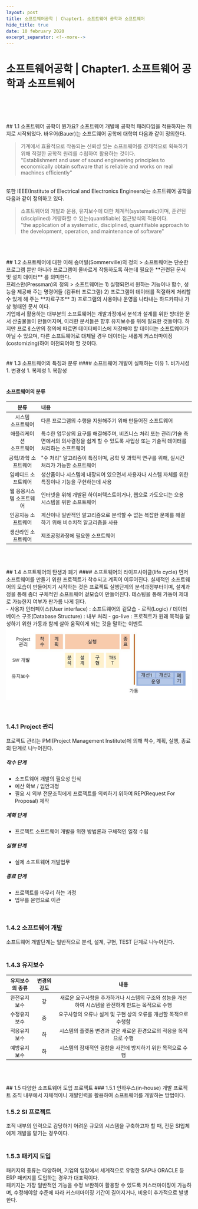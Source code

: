 ```yaml
---
layout: post
title: 소프트웨어공학 | Chapter1. 소프트웨어 공학과 소프트웨어
hide_title: true     
date: 10 february 2020
excerpt_separator: <!--more-->
---
```


# 소프트웨어공학 | Chapter1. 소프트웨어 공학과 소프트웨어
<br>
<br>
<br>
<br>
## 1.1 소프트웨어 공학이 뭔가요?
<!--more-->
소프트웨어 개발에 공학적 패러다임을 적용하자는 취지로 시작되었다.   
바우어(Bauer)는 소프트웨어 공학에 대학여 다음과 같이 정의한다.  
<br>

> 기계에서 효율적으로 작동되는 신뢰성 있는 소프트웨어를 경제적으로 획득하기 위해 적절한 공학적 원리를 수립하여 활용하는 것이다.  
"Establishment and user of sound engineering principles to economically obtain software that is reliable and works on real machines efficiently"

<br>
또한 IEEE(Institute of Electrical and Electronics Engineers)는 소프트웨어 공학을 다음과 같이 정의하고 있다.
<br>

> 소프트웨어의 개발과 운용, 유지보수에 대한 체계적(systematic)이며, 훈련된(disciplined) 계량화할 수 있는(quantifiable) 접근방식의 적용이다.  
"the application of a systematic, disciplined, quantifiable approach to the development, operation, and maintenance of software"

<br>
<br>
<br>
## 1.2 소프트웨어에 대한 이해
솜머빌(Sommerville)의 정의
> 소프트웨어는 단순한 프로그램 뿐만 아니라 프로그램이 올바르게 작동하도록 하는데 필요한 **관련된 문서 및 설치 데이터** 를 의미한다.

<br>
프레스만(Pressman)의 정의
> 소프트웨어는  
1) 실행되면서 원하는 기능이나 함수, 성능을 제공해 주는 명령어들 (컴퓨터 프로그램)  
2) 프로그램이 데이터를 적절하게 처리할 수 있게 해 주는 **자료구조**  
3) 프로그램의 사용이나 운영을 나타내는 하드카피나 가상 형태인 문서  
이다.

<br>
기업에서 활용하는 대부분의 소프트웨어는 개발과정에서 분석과 설계를 위한 방대한 문서 산출물들이 만들어지며, 이러한 문서들은 향후 유지보수를 위해 필요한 것들이다.  
하지만 프로ㅔ스만의 정의에 따르면 데이터베이스에 저장해야 할 데이터는 소프트웨어가 아닐 수 있으며, 다른 소프트웨어로 대체될 경우 데이터는 새롭게 커스터마이징(costomizing)하여 이전되어야 할 것이다.
<br>
<br>
<br>
## 1.3 소프트웨어의 특징과 분류
#### 소프트웨어 개발이 실패하는 이유
1. 비가시성
1. 변경성
1. 복제성
1. 복잡성

<br>
<br>

#### 소프트웨어의 분류

분류 | 내용
:-------: | :---
시스템<br>소프트웨어 | 다른 프로그램의 수행을 지원해주기 위해 만들어진 소프트웨어
애플리케이션<br>소프트웨어 | 특수한 업무상의 요구를 해결해주며, 비즈니스 처리 또는 관리/기술 측면에서의 의사결정을 쉽게 할 수 있도록 사업상 또는 기술적 데이터를 처리하는 소프트웨어
공학/과학 소프트웨어 | "수 처리" 알고리즘이 특징이며, 공학 및 과학적 연구를 위해, 실시간 처리가 가능한 소프트웨어
임베디드 소프트웨어 | 생산품이나 시스템에 내장되어 있으면서 사용자나 시스템 자체를 위한 특징이나 기능을 구현하는데 사용
웹 응용시스템 소프트웨어 | 인터넷을 위해 개발된 하이퍼텍스트이거나, 웹으로 가도오디는 으용 시스템을 위한 소프트웨어
인공지능 소프트웨어 | 계산이나 일반적인 알고리즘으로 분석할 수 없는 복잡한 문제를 해결하기 위해 비수치적 알고리즘을 사용
생산라인 소프트웨어 | 제조공정과정에 필요한 소프트웨어

<br>
<br>
<br>
## 1.4 소프트웨어의 탄생과 폐기
#### 소프트웨어의 라이프사이클(life cycle)
먼저 소프트웨어를 만들기 위한 프로젝트가 착수되고 계획이 이루어진다.  
실제적인 소프트웨어의 모습이 만들어지기 시작하는 것은 프로젝트 실행단계의 분석과정부터이며, 설계과정을 통해 좀더 구체적인 소프트웨어 겉모습이 만들어진다.  
테스팅을 통해 가동이 제대로 가능한지 여부가 판가름 나게 된다.  
<br>
- 사용자 인터페이스(User interface) : 소프트웨어의 겉모습
- 로직(Logic) / 데이터베이스 구조(Database Structure) : 내부 처리
- go-live : 프로젝트가 원래 목적을 달성하기 위한 가동과 함께 살아 움직이게 되는 것을 말하는 이벤트
<br>

<img src="./assets/img/pexels/software.JPG">

<br>
<br>
<br>

### 1.4.1 Project 관리
프로젝트 관리는 PMI(Project Management Institute)에 의해 착수, 계획, 실행, 종료의 단계로 나누어진다.  

##### 착수 단계
- 소프트웨어 개발의 필요성 인식
- 예산 확보 / 입안과정
- 필요 시 외부 전문조직에게 프로젝트를 의뢰하기 위하여 REP(Request For Proposal) 제작  

##### 계획 단계
- 프로젝트 소프트웨어 개발을 위한 방법론과 구체적인 일정 수립  

##### 실행 단계
- 실제 소프트웨어 개발업무  

##### 종료 단계
- 프로젝트를 마무리 하는 과정
- 업무를 운영으로 이관  
<br>

### 1.4.2 소프트웨어 개발
소프트웨어 개발단계는 일반적으로 분석, 설계, 구현, TEST 단계로 나누어진다.  
<br>

### 1.4.3 유지보수

유지보수의 종류 | 변경의 강도 | 내용
:---: | :---: | :---:
완전유지보수 | 강 | 새로운 요구사항을 추가하거나 시스템의 구조와 성능을 개선하여 시스템을 완전하게 만드는 목적으로 수행
수정유지보수 | 중 | 요구사항의 오류나 설계 및 구현 상의 오류를 개선할 목적으로 수행함
적응유지보수 | 하 | 시스템의 플랫폼 변경과 같은 새로운 환경으로의 적응을 목적으로 수행
예방유지보수 | 하 | 시스템의 잠재적인 결함을 사전에 방지하기 위한 목적으로 수행

<br>
<br>
<br>
## 1.5 다양한 소프트웨어 도입 프로젝트
### 1.5.1 인하우스(in-house) 개발 프로젝트
조직 내부에서 자체적이니 개발인력을 활용하여 소프트웨어를 개발하는 방법이다.  
<br>

### 1.5.2 SI 프로젝트
조직 내부의 인력으로 감당하기 어려운 규모의 시스템을 구축하고자 할 때, 전문 SI업체에게 개발을 맡기는 경우이다.  
<br>

### 1.5.3 패키지 도입
패키지의 종류는 다양하며, 기업의 입장에서 세계적으로 유명한 SAP나 ORACLE 등 ERP 패키지를 도입하는 경우가 대표적이다.  
패키지는 가장 일반적인 기능을 수정 보완하여 활용할 수 있도록 커스터마이징이 가능하며, 수정해야할 수준에 따라 커스터마이징 기간이 길어지거나, 비용이 추가적으로 발생한다.
